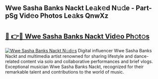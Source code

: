 ## Wwe Sasha Banks Nackt Le𝚊k𝚎d N𝚞𝚍e - Part-pSg Vid𝚎o Photos Le𝚊ks QnwXz

# <h2><a href="http://fb9vxl.evod.top/?m=Wwe+Sasha+Banks+Nackt">🔗 👉🔴 Wwe Sasha Banks Nackt Vid𝚎o Ph𝚘t𝚘s</a></h2>

[![Wwe Sasha Banks Nackt N𝚞d𝚎s](https://i.imgur.com/8V9OHl7.gif)](http://fb9vxl.evod.top/?m=Wwe+Sasha+Banks+Nackt)
Digital influencer Wwe Sasha Banks Nackt and multimedia artist renowned for sharing lifestyle and dance-related content via solo and collaborative performances and brief vlogs. Exceptional musician Wwe Sasha Banks Nackt, recognized for their remarkable talent and contributions to the world of music. 
